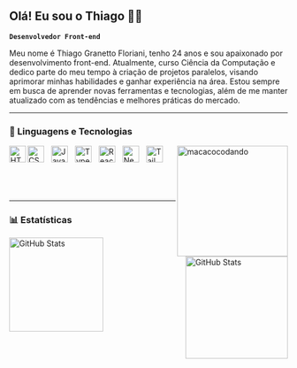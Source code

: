 ## Olá! Eu sou o Thiago 👨‍💻
**`Desenvolvedor Front-end`**

Meu nome é Thiago Granetto Floriani, tenho 24 anos e sou apaixonado por desenvolvimento front-end. Atualmente, curso Ciência da Computação e dedico parte do meu tempo à criação de projetos paralelos, visando aprimorar minhas habilidades e ganhar experiência na área. Estou sempre em busca de aprender novas ferramentas e tecnologias, além de me manter atualizado com as tendências e melhores práticas do mercado.
<br/>

---
### 🤖 Linguagens e Tecnologias

<img 
    align="left" 
    alt="HTML"
    title="HTML" 
    width="30px" 
    src="https://cdn.jsdelivr.net/gh/devicons/devicon@latest/icons/html5/html5-original.svg" 
/>
<img 
    align="left" 
    alt="CSS" 
    title="CSS"
    width="30px" 
    style="padding-right: 10px;" 
    src="https://cdn.jsdelivr.net/gh/devicons/devicon@latest/icons/css3/css3-original.svg" 
/>
<img 
    align="left" 
    alt="JavaScript" 
    title="JavaScript"
    width="30px" 
    style="padding-right: 10px;" 
    src="https://cdn.jsdelivr.net/gh/devicons/devicon@latest/icons/javascript/javascript-original.svg" 
/>
<img 
    align="left" 
    alt="TypeScript"
    title="TypeScript" 
    width="30px" 
    style="padding-right: 10px;" 
    src="https://cdn.jsdelivr.net/gh/devicons/devicon@latest/icons/typescript/typescript-original.svg" 
/>
<img 
    align="left" 
    alt="React"
    title="React" 
    width="30px" 
    style="padding-right: 10px;" 
    src="https://cdn.jsdelivr.net/gh/devicons/devicon@latest/icons/react/react-original.svg" 
/>
<img 
    align="left" 
    alt="Next.js" 
    title="Next.js"
    width="30px" 
    style="padding-right: 10px;" 
    src="https://cdn.jsdelivr.net/gh/devicons/devicon@latest/icons/nextjs/nextjs-original.svg" 
/>
<img 
    align="left" 
    alt="Tailwind" 
    title="Tailwind"
    width="30px" 
    style="padding-right:10px" 
    src="https://cdn.jsdelivr.net/gh/devicons/devicon@latest/icons/tailwindcss/tailwindcss-original.svg" 
/>

<div>
    <img
    title="eu codando"
    alt="macacocodando"
    width="200px" 
    align="right"
    src="https://github.com/user-attachments/assets/56fe1515-e60d-4c31-9183-90aa4450b64a"/>
</div>

<br/>
<br/>
<br/>
<br/>
<br/>

---

### 📊 Estatísticas

<p>
  <img 
    align="left" 
    alt="GitHub Stats" 
    height="170" 
    style="padding-right: 5px;" 
    src="https://github-readme-stats.vercel.app/api?username=thiagogranetto&show_icons=true&theme=tokyonight&include_all_commits=true&locale=pt-br" 
  />

<img 
      align="right" 
      alt="GitHub Stats" 
      height="185" 
      src="https://github-readme-stats.vercel.app/api/top-langs/?username=thiagogranetto&theme=tokyonight&layout=compact&custom_title=Tecnologias&langs_count=9" 
  />

</p>
